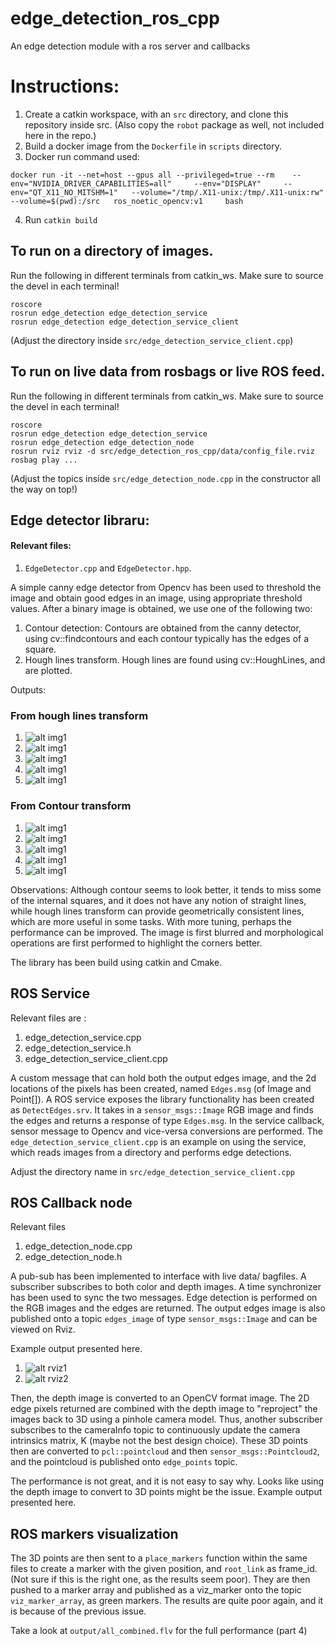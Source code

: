 # edge_detection_ros_cpp
An edge detection module with a ros server and callbacks

# Instructions:

1. Create a catkin workspace, with an `src` directory, and clone this repository inside src. (Also copy the `robot` package as well, not included here in the repo.)
2. Build a docker image from the `Dockerfile` in `scripts` directory.
3. Docker run command used:

```
docker run -it --net=host --gpus all --privileged=true --rm    --env="NVIDIA_DRIVER_CAPABILITIES=all"     --env="DISPLAY"     --env="QT_X11_NO_MITSHM=1"   --volume="/tmp/.X11-unix:/tmp/.X11-unix:rw"  --volume=$(pwd):/src   ros_noetic_opencv:v1     bash
```
4. Run `catkin build`

## To run on a directory of images.

Run the following in different terminals from catkin_ws. Make sure to source the devel in each terminal!
```
roscore
rosrun edge_detection edge_detection_service
rosrun edge_detection edge_detection_service_client
```
(Adjust the directory inside `src/edge_detection_service_client.cpp`)

## To run on live data from rosbags or live ROS feed.
Run the following in different terminals from catkin_ws. Make sure to source the devel in each terminal!
```
roscore
rosrun edge_detection edge_detection_service
rosrun edge_detection edge_detection_node
rosrun rviz rviz -d src/edge_detection_ros_cpp/data/config_file.rviz
rosbag play ...
```
(Adjust the topics inside `src/edge_detection_node.cpp` in the constructor all the way on top!)



## Edge detector libraru:

#### Relevant files:
1. `EdgeDetector.cpp` and `EdgeDetector.hpp`.

A simple canny edge detector from Opencv has been used to threshold the image and obtain good edges in an image, using appropriate threshold values. After a binary image is obtained, we use one of the following two:
1. Contour detection: Contours are obtained from the canny detector, using cv::findcontours and each contour typically has the edges of a square.
2. Hough lines transform. Hough lines are found using cv::HoughLines, and are plotted.

Outputs:

### From hough lines transform

1. ![alt img1](output/h_Image_1.png)
2. ![alt img1](output/h_Image_2.png)
3. ![alt img1](output/h_Image_3.png)
4. ![alt img1](output/h_Image_4.png)
5. ![alt img1](output/h_Image_5.jpg)

### From Contour transform

1. ![alt img1](output/Image_1.png)
2. ![alt img1](output/Image_2.png)
3. ![alt img1](output/Image_3.png)
4. ![alt img1](output/Image_4.png)
5. ![alt img1](output/Image_5.jpg)

Observations:
Although contour seems to look better, it tends to miss some of the internal squares, and it does not have any notion of straight lines, while hough lines transform can provide geometrically consistent lines, which are more useful in some tasks. With more tuning, perhaps the performance can be improved. The image is first blurred and morphological operations are first performed to highlight the corners better.

The library has been build using catkin and Cmake.



## ROS Service

Relevant files are : 
1. edge_detection_service.cpp
2. edge_detection_service.h
3. edge_detection_service_client.cpp


A custom message that can hold both the output edges image, and the 2d locations of the pixels has been created, named `Edges.msg` (of Image and Point[]).
A ROS service exposes the library functionality has been created as `DetectEdges.srv`. It takes in a `sensor_msgs::Image` RGB image and finds the edges and returns a response of type `Edges.msg`. In the service callback, sensor message to Opencv and vice-versa conversions are performed. The `edge_detection_service_client.cpp` is an example on using the service, which reads images from a directory and performs edge detections. 

Adjust the directory name in `src/edge_detection_service_client.cpp`

## ROS Callback node

Relevant files
1. edge_detection_node.cpp
2. edge_detection_node.h

A pub-sub has been implemented to interface with live data/ bagfiles. A subscriber subscribes to both color and depth images. A time synchronizer has been used to sync the two messages. Edge detection is performed on the RGB images and the edges are returned. The output edges image is also published onto a topic `edges_image` of type `sensor_msgs::Image` and can be viewed on Rviz.

Example output presented here.

1. ![alt rviz1](output/rviz1.png)
2. ![alt rviz2](output/rviz2.png)



Then, the depth image is converted to an OpenCV format image. The 2D edge pixels returned are combined with the depth image to "reproject" the images back to 3D using a pinhole camera model. Thus, another subscriber subscribes to the cameraInfo topic to continuously update the camera intrinsics matrix, K (maybe not the best design choice). These 3D points then are converted to `pcl::pointcloud` and then `sensor_msgs::Pointcloud2`, and the pointcloud is published onto `edge_points` topic.




The performance is not great, and it is not easy to say why. Looks like using the depth image to convert to 3D points might be the issue. 
Example output presented here.



## ROS markers visualization
The 3D points are then sent to a `place_markers` function within the same files to create a marker with the given position, and `root_link` as frame_id. (Not sure if this is the right one, as the results seem poor). They are then pushed to a marker array and published as a viz_marker onto the topic `viz_marker_array`, as green markers. The results are quite poor again, and it is because of the previous issue. 

Take a look at `output/all_combined.flv` for the full performance (part 4)
